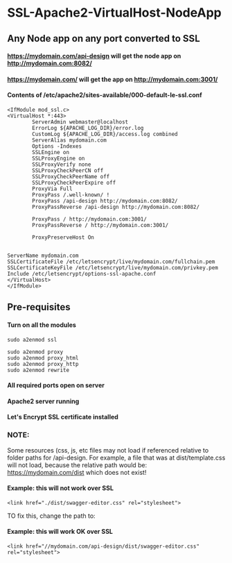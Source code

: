 # SSL-Apache2-VirtualHost-NodeApp
## Any Node app on any port converted to SSL
#### https://mydomain.com/api-design will get the node app on http://mydomain.com:8082/
#### https://mydomain.com/ will get the app on http://mydomain.com:3001/

#### Contents of /etc/apache2/sites-available/000-default-le-ssl.conf

```
<IfModule mod_ssl.c>
<VirtualHost *:443>
        ServerAdmin webmaster@localhost
        ErrorLog ${APACHE_LOG_DIR}/error.log
        CustomLog ${APACHE_LOG_DIR}/access.log combined
        ServerAlias mydomain.com
        Options -Indexes
        SSLEngine on
        SSLProxyEngine on
        SSLProxyVerify none
        SSLProxyCheckPeerCN off
        SSLProxyCheckPeerName off
        SSLProxyCheckPeerExpire off
        ProxyVia Full
        ProxyPass /.well-known/ !
        ProxyPass /api-design http://mydomain.com:8082/
        ProxyPassReverse /api-design http://mydomain.com:8082/

        ProxyPass / http://mydomain.com:3001/
        ProxyPassReverse / http://mydomain.com:3001/

        ProxyPreserveHost On


ServerName mydomain.com
SSLCertificateFile /etc/letsencrypt/live/mydomain.com/fullchain.pem
SSLCertificateKeyFile /etc/letsencrypt/live/mydomain.com/privkey.pem
Include /etc/letsencrypt/options-ssl-apache.conf
</VirtualHost>
</IfModule>
```
## Pre-requisites

#### Turn on all the modules
```
sudo a2enmod ssl

sudo a2enmod proxy
sudo a2enmod proxy_html
sudo a2enmod proxy_http
sudo a2enmod rewrite
```

#### All required ports open on server

#### Apache2 server running

#### Let's Encrypt SSL certificate installed

### NOTE:
Some resources (css, js, etc files may not load if referenced relative to folder paths for /api-design.
For example, a file that was at dist/template.css will not load, because the relative path would be:
https://mydomain.com/dist which does not exist! 

#### Example: this will not work over SSL
```
<link href="./dist/swagger-editor.css" rel="stylesheet">
```

TO fix this, change the path to:
#### Example: this will work OK over SSL
```
<link href="//mydomain.com/api-design/dist/swagger-editor.css" rel="stylesheet">
```



